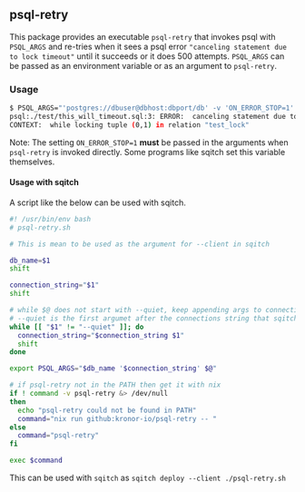 ## psql-retry

This package provides an executable `psql-retry` that invokes psql
with `PSQL_ARGS` and re-tries when it sees a psql error `"canceling statement due to lock timeout"` until it succeeds
or it does 500 attempts. `PSQL_ARGS` can be passed as an environment variable or as an argument to `psql-retry`.

### Usage

```bash
$ PSQL_ARGS="'postgres://dbuser@dbhost:dbport/db' -v 'ON_ERROR_STOP=1' -f ./test/this_will_timeout.sql" psql-retry
psql:./test/this_will_timeout.sql:3: ERROR:  canceling statement due to lock timeout
CONTEXT:  while locking tuple (0,1) in relation "test_lock"
```

Note: The setting `ON_ERROR_STOP=1` **must** be passed in the arguments when `psql-retry` is invoked directly. Some programs like sqitch set this variable themselves.

#### Usage with sqitch

A script like the below can be used with sqitch.

```bash
#! /usr/bin/env bash
# psql-retry.sh

# This is mean to be used as the argument for --client in sqitch

db_name=$1
shift

connection_string="$1"
shift

# while $@ does not start with --quiet, keep appending args to connection_string
# --quiet is the first argumet after the connections string that sqitch passes.
while [[ "$1" != "--quiet" ]]; do
  connection_string="$connection_string $1"
  shift
done

export PSQL_ARGS="$db_name '$connection_string' $@"

# if psql-retry not in the PATH then get it with nix
if ! command -v psql-retry &> /dev/null
then
  echo "psql-retry could not be found in PATH"
  command="nix run github:kronor-io/psql-retry -- "
else
  command="psql-retry"
fi

exec $command
```

This can be used with `sqitch` as `sqitch deploy --client ./psql-retry.sh`
